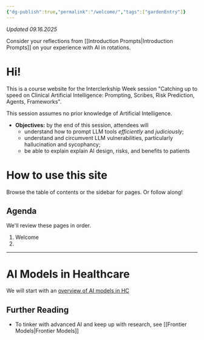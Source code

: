 ```yaml
---
{"dg-publish":true,"permalink":"/welcome/","tags":["gardenEntry"]}
---
```


*Updated 09.16.2025*

Consider your reflections from [[Introduction Prompts\|Introduction Prompts]] on your experience with AI in rotations.

# Hi!
This is a course website for the Interclerkship Week session "Catching up to speed on Clinical Artificial Intelligence: Prompting, Scribes, Risk Prediction, Agents, Frameworks". 

This session assumes no prior knowledge of Artificial Intelligence. 

- **Objectives:** by the end of this session, attendees will
	- understand how to prompt LLM tools *efficiently* and *judiciously*; 
	- understand and circumvent LLM vulnerabilities, particularly hallucination and sycophancy;
	- be able to explain explain AI design, risks, and benefits to patients

# **How to use this site** 
Browse the table of contents or the sidebar for pages. Or follow along! 

## Agenda 
We'll review these pages in order.
1. Welcome 
2. 

---
# AI Models in Healthcare
We will start with an [overview of AI models in HC](<AI Models in Healthcare>)

## Further Reading 
- To tinker with advanced AI and keep up with research, see [[Frontier Models\|Frontier Models]]